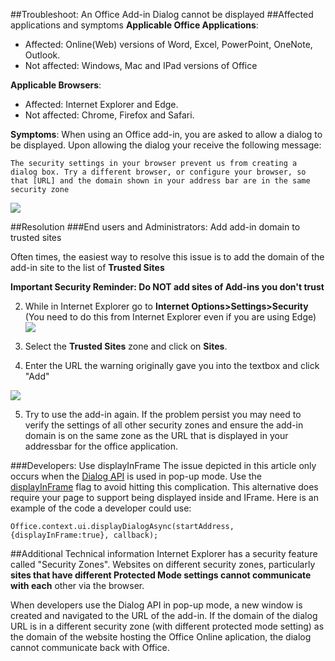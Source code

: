 ##Troubleshoot: An Office Add-in Dialog cannot be displayed
##Affected applications and symptoms
**Applicable Office Applications**: 
- Affected: Online(Web) versions of Word, Excel, PowerPoint, OneNote, Outlook. 
- Not affected: Windows, Mac and IPad versions of Office

**Applicable Browsers**: 
- Affected: Internet Explorer and Edge. 
- Not affected: Chrome, Firefox and Safari. 

**Symptoms**: 
When using an Office add-in, you are asked to allow a dialog to be displayed. Upon allowing the dialog your receive the following message: 

```
The security settings in your browser prevent us from creating a dialog box. Try a different browser, or configure your browser, so that [URL] and the domain shown in your address bar are in the same security zone
```

![](http://i.imgur.com/3mqmlgE.png)

##Resolution
###End users and Administrators: Add add-in domain to trusted sites

Often times, the easiest way to resolve this issue is to add the domain of the add-in site to the list of **Trusted Sites** 

**Important Security Reminder: Do NOT add sites of Add-ins you don't trust**

2. While in Internet Explorer go to **Internet Options>Settings>Security** (You need to do this from Internet Explorer even if you are using Edge)
![](http://i.imgur.com/JwJLPg0.png)

3. Select the **Trusted Sites** zone and click on **Sites**. 
4. Enter the URL the warning originally gave you into the textbox and click "Add" 

![](http://i.imgur.com/ytHeuBZ.png)

5. Try to use the add-in again. If the problem persist you may need to verify the settings of all other security zones and ensure the add-in domain is on the same zone as the URL that is displayed in your addressbar for the office application.

###Developers: Use displayInFrame
The issue depicted in this article only occurs when the [Dialog API](https://dev.office.com/reference/add-ins/shared/officeui.displaydialogasync) is used in pop-up mode. Use the [displayInFrame](https://dev.office.com/reference/add-ins/shared/officeui.displaydialogasync) flag to avoid hitting this complication. This alternative does require your page to support being displayed inside and IFrame. Here is an example of the code a developer could use:

```
Office.context.ui.displayDialogAsync(startAddress, {displayInFrame:true}, callback);
```

##Additional Technical information
Internet Explorer has a security feature called "Security Zones". Websites on different security zones, particularly **sites that have different Protected Mode settings cannot communicate with each** other via the browser. 

When developers use the Dialog API in pop-up mode, a new window is created and navigated to the URL of the add-in. If the domain of the dialog URL is in a different security zone (with different protected mode setting) as the domain of the website hosting the Office Online aplication, the dialog cannot communicate back with Office. 
